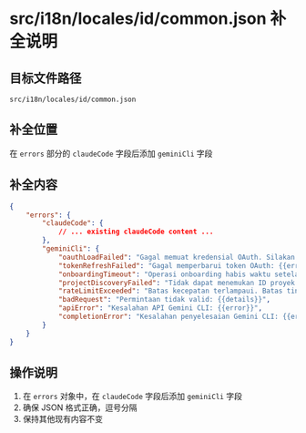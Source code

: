 # src/i18n/locales/id/common.json 补全说明

## 目标文件路径

`src/i18n/locales/id/common.json`

## 补全位置

在 `errors` 部分的 `claudeCode` 字段后添加 `geminiCli` 字段

## 补全内容

```json
{
	"errors": {
		"claudeCode": {
			// ... existing claudeCode content ...
		},
		"geminiCli": {
			"oauthLoadFailed": "Gagal memuat kredensial OAuth. Silakan autentikasi terlebih dahulu: {{error}}",
			"tokenRefreshFailed": "Gagal memperbarui token OAuth: {{error}}",
			"onboardingTimeout": "Operasi onboarding habis waktu setelah 60 detik. Silakan coba lagi nanti.",
			"projectDiscoveryFailed": "Tidak dapat menemukan ID proyek. Pastikan Anda terautentikasi dengan 'gemini auth'.",
			"rateLimitExceeded": "Batas kecepatan terlampaui. Batas tingkat gratis telah tercapai.",
			"badRequest": "Permintaan tidak valid: {{details}}",
			"apiError": "Kesalahan API Gemini CLI: {{error}}",
			"completionError": "Kesalahan penyelesaian Gemini CLI: {{error}}"
		}
	}
}
```

## 操作说明

1. 在 `errors` 对象中，在 `claudeCode` 字段后添加 `geminiCli` 字段
2. 确保 JSON 格式正确，逗号分隔
3. 保持其他现有内容不变
